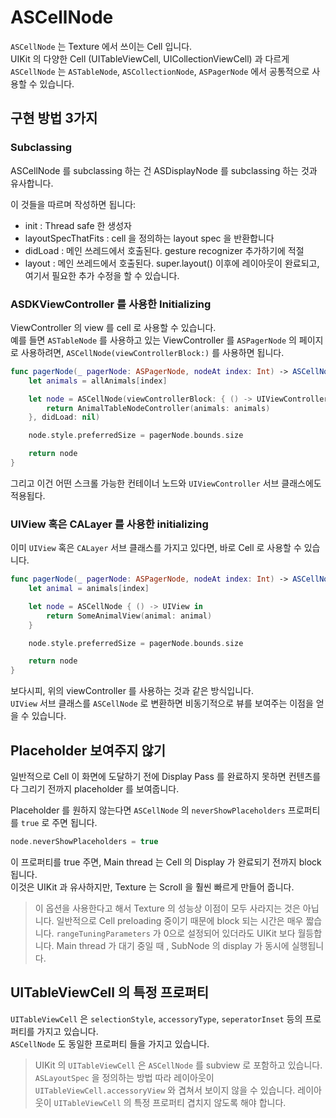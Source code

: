 # ASCellNode

`ASCellNode` 는 Texture 에서 쓰이는 Cell 입니다.  
UIKit 의 다양한 Cell \(UITableViewCell, UICollectionViewCell\) 과 다르게 `ASCellNode` 는 `ASTableNode`, `ASCollectionNode`, `ASPagerNode` 에서 공통적으로 사용할 수 있습니다.

## 구현 방법 3가지

### Subclassing

ASCellNode 를 subclassing 하는 건 ASDisplayNode 를 subclassing 하는 것과 유사합니다.

이 것들을 따르며 작성하면 됩니다:

* init : Thread safe 한 생성자
* layoutSpecThatFits : cell 을 정의하는 layout spec 을 반환합니다
* didLoad : 메인 쓰레드에서 호출된다. gesture recognizer 추가하기에 적절
* layout : 메인 쓰레드에서 호출된다. super.layout\(\) 이후에 레이아웃이 완료되고, 여기서 필요한 추가 수정을 할 수 있습니다.

### ASDKViewController 를 사용한 Initializing

ViewController 의 view 를 cell 로 사용할 수 있습니다.  
예를 들면 `ASTableNode` 를 사용하고 있는 ViewController 를 `ASPagerNode` 의 페이지로 사용하려면, `ASCellNode(viewControllerBlock:)` 를 사용하면 됩니다.

```swift
func pagerNode(_ pagerNode: ASPagerNode, nodeAt index: Int) -> ASCellNode {
    let animals = allAnimals[index]

    let node = ASCellNode(viewControllerBlock: { () -> UIViewController in
        return AnimalTableNodeController(animals: animals)
    }, didLoad: nil)

    node.style.preferredSize = pagerNode.bounds.size

    return node
}
```

그리고 이건 어떤 스크롤 가능한 컨테이너 노드와 `UIViewController` 서브 클래스에도 적용됩다.

### UIView 혹은 CALayer 를 사용한 initializing

이미 `UIView` 혹은 `CALayer` 서브 클래스를 가지고 있다면, 바로 Cell 로 사용할 수 있습니다.

```swift
func pagerNode(_ pagerNode: ASPagerNode, nodeAt index: Int) -> ASCellNode {
    let animal = animals[index]

    let node = ASCellNode { () -> UIView in
        return SomeAnimalView(animal: animal)
    }

    node.style.preferredSize = pagerNode.bounds.size

    return node
}
```

보다시피, 위의 viewController 를 사용하는 것과 같은 방식입니다.  
`UIView` 서브 클래스를 `ASCellNode` 로 변환하면 비동기적으로 뷰를 보여주는 이점을 얻을 수 있습니다.

## Placeholder 보여주지 않기

일반적으로 Cell 이 화면에 도달하기 전에 Display Pass 를 완료하지 못하면 컨텐츠를 다 그리기 전까지 placeholder 를 보여줍니다.

Placeholder 를 원하지 않는다면 `ASCellNode` 의 `neverShowPlaceholders` 프로퍼티를 `true` 로 주면 됩니다.

```swift
node.neverShowPlaceholders = true
```

이 프로퍼티를 true 주면, Main thread 는 Cell 의 Display 가 완료되기 전까지 block 됩니다.  
이것은 UIKit 과 유사하지만, Texture 는 Scroll 을 훨씬 빠르게 만들어 줍니다.

> 이 옵션을 사용한다고 해서 Texture 의 성능상 이점이 모두 사라지는 것은 아닙니다. 일반적으로 Cell preloading 중이기 때문에 block 되는 시간은 매우 짧습니다. `rangeTuningParameters` 가 0으로 설정되어 있더라도 UIKit 보다 월등합니다. Main thread 가 대기 중일 때 , SubNode 의 display 가 동시에 실행됩니다.

## UITableViewCell 의 특정 프로퍼티

`UITableViewCell` 은 `selectionStyle`, `accessoryType`, `seperatorInset` 등의 프로퍼티를 가지고 있습니다.  
`ASCellNode` 도 동일한 프로퍼티 들을 가지고 있습니다.

> UIKit 의 `UITableViewCell` 은 `ASCellNode` 를 subview 로 포함하고 있습니다.  
> `ASLayoutSpec` 을 정의하는 방법 따라 레이아웃이 `UITableViewCell.accessoryView` 와 겹쳐서 보이지 않을 수 있습니다. 레이아웃이 `UITableViewCell` 의 특정 프로퍼티 겹치지 않도록 해야 합니다.

